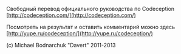 Свободный перевод официального руководства по Codeception [http://codeception.com/](http://codeception.com/) 

Посмотреть на результат и оставить комментарий можно здесь
[http://yupe.ru/codeception/](http://yupe.ru/codeception/)

(c) Michael Bodnarchuk "Davert" 2011-2013

